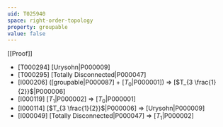 ```yaml
---
uid: T025940
space: right-order-topology
property: groupable
value: false
---
```

[[Proof]]

* [T000294] [Urysohn|P000009]
* [T000295] [Totally Disconnected|P000047]
* [I000206] ([groupable|P000087] + [$T_0$|P000001]) => [$T_{3 \frac{1}{2}}$|P000006]
* [I000119] [$T_1$|P000002] => [$T_0$|P000001]
* [I000114] [$T_{3 \frac{1}{2}}$|P000006] => [Urysohn|P000009]
* [I000049] [Totally Disconnected|P000047] => [$T_1$|P000002]

